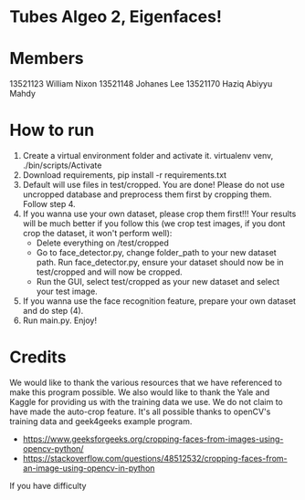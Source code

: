 # Tubes Algeo 2, Eigenfaces!

# Members
13521123	William Nixon 
13521148 	Johanes Lee 
13521170	Haziq Abiyyu Mahdy 

# How to run
1. Create a virtual environment folder and activate it. virtualenv venv, ./bin/scripts/Activate
2. Download requirements, pip install -r requirements.txt
3. Default will use files in test/cropped. You are done! Please do not use uncropped database and preprocess them first by cropping them. Follow step 4.
4. If you wanna use your own dataset, please crop them first!!! Your results will be much better if you follow this (we crop test images, if you dont crop the dataset, it won't perform well): 
    -  Delete everything on /test/cropped
    - Go to face_detector.py, change folder_path to your new dataset path. Run face_detector.py, ensure your dataset should now be in test/cropped and will now be cropped.
    - Run the GUI, select test/cropped as your new dataset and select your test image.
5. If you wanna use the face recognition feature, prepare your own dataset and do step (4).
6. Run main.py. Enjoy!

# Credits
We would like to thank the various resources that we have referenced to make this program possible. We also would like to thank the Yale and Kaggle for providing us with the training data we use. We do not claim to have made the auto-crop feature. It's all possible thanks to openCV's training data and geek4geeks example program. 
- https://www.geeksforgeeks.org/cropping-faces-from-images-using-opencv-python/
- https://stackoverflow.com/questions/48512532/cropping-faces-from-an-image-using-opencv-in-python

If you have difficulty 